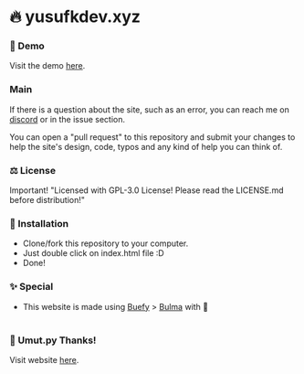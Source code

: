 # 🔥 yusufkdev.xyz 

### 🔧 Demo

Visit the demo [here](https://yusufkdev.xyz).

### Main 
 If there is a question about the site, such as an error, you can reach me on [discord](https://discord.com/users/481425230636646419) or in the issue section.
 
 You can open a "pull request" to this repository and submit your changes to help the site's design, code, typos and any kind of help you can think of.
 
### ⚖️ License

Important! "Licensed with GPL-3.0 License! Please read the LICENSE.md before distribution!"

### 📩 Installation

* Clone/fork this repository to your computer.
* Just double click on index.html file :D 
* Done!

### ✨ Special 

* This website is made using [Buefy](https://buefy.org/) > [Bulma](http://bulma.io/) with 💙
<br><br>

### 🔧 Umut.py Thanks!

Visit website [here](https://umutpy.xyz).

